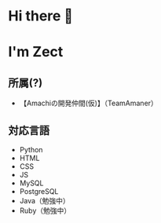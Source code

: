 # Hi there 👋
# I'm Zect

## 所属(?)
- 【Amachiの開発仲間(仮)】（TeamAmaner）

## 対応言語
- Python
- HTML
- CSS
- JS
- MySQL
- PostgreSQL
- Java（勉強中）
- Ruby（勉強中）

<!--
**sas08/sas08** is a ✨ _special_ ✨ repository because its `README.md` (this file) appears on your GitHub profile.

Here are some ideas to get you started:

- 🔭 I’m currently working on ...
- 🌱 I’m currently learning ...
- 👯 I’m looking to collaborate on ...
- 🤔 I’m looking for help with ...
- 💬 Ask me about ...
- 📫 How to reach me: ...
- 😄 Pronouns: ...
- ⚡ Fun fact: ...
-->
